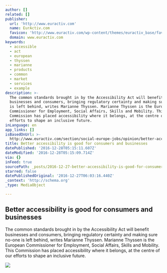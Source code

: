 ```yaml
---
author: []
related: []
publisher:
  url: 'http://www.euractiv.com'
  name: EurActiv.com
  favicon: 'http://www.euractiv.com/wp-content/themes/euractiv_base/favicon.ico'
  domain: www.euractiv.com
keywords:
  - accessible
  - act
  - european
  - thyssen
  - marianne
  - products
  - common
  - market
  - services
  - example
description: >-
  The common standards brought in by the Accessibility Act will benefit
  businesses and consumers, bringing regulatory certainty and making sure no-one
  is left behind, writes Marianne Thyssen. Marianne Thyssen is the European
  Commissioner for Employment, Social Affairs, Skills and Mobility. This
  Commission has placed accessibility where it belongs, at the centre of our
  efforts to shape an inclusive future.
inLanguage: en
app_links: []
isBasedOnUrl: >-
  http://www.euractiv.com/section/social-europe-jobs/opinion/better-accessibility-is-good-for-consumers-and-businesses/
title: Better accessibility is good for consumers and businesses
datePublished: '2016-12-28T05:15:11.607Z'
dateModified: '2016-12-28T05:15:09.714Z'
via: {}
inFeed: true
sourcePath: _posts/2016-12-27-better-accessibility-is-good-for-consumers-and-businesses.md
starred: false
datePublishedOriginal: '2016-12-27T06:03:16.440Z'
_context: 'http://schema.org'
_type: MediaObject

---
```

<article style=""><h1>Better accessibility is good for consumers and businesses</h1><p>The common standards brought in by the Accessibility Act will benefit businesses and consumers, bringing regulatory certainty and making sure no-one is left behind, writes Marianne Thyssen. Marianne Thyssen is the European Commissioner for Employment, Social Affairs, Skills and Mobility. This Commission has placed accessibility where it belongs, at the centre of our efforts to shape an inclusive future.</p><img src="http://www.euractiv.com/wp-content/uploads/sites/2/2016/12/Wheelchair_ramp_access_CREDITShutterstock-800x513.jpg" /></article>
